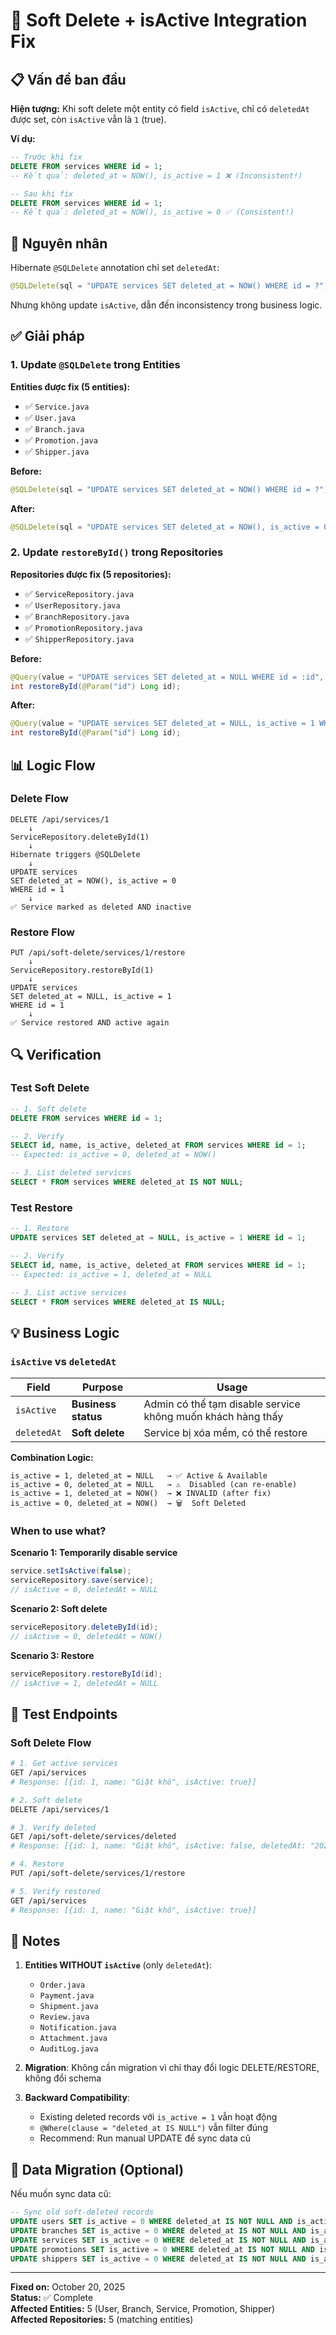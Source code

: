# 🔧 Soft Delete + isActive Integration Fix

## 📋 Vấn đề ban đầu

**Hiện tượng:** Khi soft delete một entity có field `isActive`, chỉ có `deletedAt` được set, còn `isActive` vẫn là `1` (true).

**Ví dụ:**
```sql
-- Trước khi fix
DELETE FROM services WHERE id = 1;
-- Kết quả: deleted_at = NOW(), is_active = 1 ❌ (Inconsistent!)

-- Sau khi fix
DELETE FROM services WHERE id = 1;
-- Kết quả: deleted_at = NOW(), is_active = 0 ✅ (Consistent!)
```

## 🎯 Nguyên nhân

Hibernate `@SQLDelete` annotation chỉ set `deletedAt`:
```java
@SQLDelete(sql = "UPDATE services SET deleted_at = NOW() WHERE id = ?")
```

Nhưng không update `isActive`, dẫn đến inconsistency trong business logic.

## ✅ Giải pháp

### 1. Update `@SQLDelete` trong Entities

**Entities được fix (5 entities):**
- ✅ `Service.java`
- ✅ `User.java`
- ✅ `Branch.java`
- ✅ `Promotion.java`
- ✅ `Shipper.java`

**Before:**
```java
@SQLDelete(sql = "UPDATE services SET deleted_at = NOW() WHERE id = ?")
```

**After:**
```java
@SQLDelete(sql = "UPDATE services SET deleted_at = NOW(), is_active = 0 WHERE id = ?")
```

### 2. Update `restoreById()` trong Repositories

**Repositories được fix (5 repositories):**
- ✅ `ServiceRepository.java`
- ✅ `UserRepository.java`
- ✅ `BranchRepository.java`
- ✅ `PromotionRepository.java`
- ✅ `ShipperRepository.java`

**Before:**
```java
@Query(value = "UPDATE services SET deleted_at = NULL WHERE id = :id", nativeQuery = true)
int restoreById(@Param("id") Long id);
```

**After:**
```java
@Query(value = "UPDATE services SET deleted_at = NULL, is_active = 1 WHERE id = :id", nativeQuery = true)
int restoreById(@Param("id") Long id);
```

## 📊 Logic Flow

### Delete Flow
```
DELETE /api/services/1
    ↓
ServiceRepository.deleteById(1)
    ↓
Hibernate triggers @SQLDelete
    ↓
UPDATE services 
SET deleted_at = NOW(), is_active = 0 
WHERE id = 1
    ↓
✅ Service marked as deleted AND inactive
```

### Restore Flow
```
PUT /api/soft-delete/services/1/restore
    ↓
ServiceRepository.restoreById(1)
    ↓
UPDATE services 
SET deleted_at = NULL, is_active = 1 
WHERE id = 1
    ↓
✅ Service restored AND active again
```

## 🔍 Verification

### Test Soft Delete
```sql
-- 1. Soft delete
DELETE FROM services WHERE id = 1;

-- 2. Verify
SELECT id, name, is_active, deleted_at FROM services WHERE id = 1;
-- Expected: is_active = 0, deleted_at = NOW()

-- 3. List deleted services
SELECT * FROM services WHERE deleted_at IS NOT NULL;
```

### Test Restore
```sql
-- 1. Restore
UPDATE services SET deleted_at = NULL, is_active = 1 WHERE id = 1;

-- 2. Verify
SELECT id, name, is_active, deleted_at FROM services WHERE id = 1;
-- Expected: is_active = 1, deleted_at = NULL

-- 3. List active services
SELECT * FROM services WHERE deleted_at IS NULL;
```

## 💡 Business Logic

### `isActive` vs `deletedAt`

| Field | Purpose | Usage |
|-------|---------|-------|
| `isActive` | **Business status** | Admin có thể tạm disable service không muốn khách hàng thấy |
| `deletedAt` | **Soft delete** | Service bị xóa mềm, có thể restore |

**Combination Logic:**
```
is_active = 1, deleted_at = NULL   → ✅ Active & Available
is_active = 0, deleted_at = NULL   → ⚠️  Disabled (can re-enable)
is_active = 1, deleted_at = NOW()  → ❌ INVALID (after fix)
is_active = 0, deleted_at = NOW()  → 🗑️  Soft Deleted
```

### When to use what?

**Scenario 1: Temporarily disable service**
```java
service.setIsActive(false);
serviceRepository.save(service);
// isActive = 0, deletedAt = NULL
```

**Scenario 2: Soft delete**
```java
serviceRepository.deleteById(id);
// isActive = 0, deletedAt = NOW()
```

**Scenario 3: Restore**
```java
serviceRepository.restoreById(id);
// isActive = 1, deletedAt = NULL
```

## 🧪 Test Endpoints

### Soft Delete Flow
```bash
# 1. Get active services
GET /api/services
# Response: [{id: 1, name: "Giặt khô", isActive: true}]

# 2. Soft delete
DELETE /api/services/1

# 3. Verify deleted
GET /api/soft-delete/services/deleted
# Response: [{id: 1, name: "Giặt khô", isActive: false, deletedAt: "2025-10-20T..."}]

# 4. Restore
PUT /api/soft-delete/services/1/restore

# 5. Verify restored
GET /api/services
# Response: [{id: 1, name: "Giặt khô", isActive: true}]
```

## 📝 Notes

1. **Entities WITHOUT `isActive`** (only `deletedAt`):
   - `Order.java`
   - `Payment.java`
   - `Shipment.java`
   - `Review.java`
   - `Notification.java`
   - `Attachment.java`
   - `AuditLog.java`

2. **Migration**: Không cần migration vì chỉ thay đổi logic DELETE/RESTORE, không đổi schema

3. **Backward Compatibility**: 
   - Existing deleted records với `is_active = 1` vẫn hoạt động
   - `@Where(clause = "deleted_at IS NULL")` vẫn filter đúng
   - Recommend: Run manual UPDATE để sync data cũ

## 🔄 Data Migration (Optional)

Nếu muốn sync data cũ:
```sql
-- Sync old soft-deleted records
UPDATE users SET is_active = 0 WHERE deleted_at IS NOT NULL AND is_active = 1;
UPDATE branches SET is_active = 0 WHERE deleted_at IS NOT NULL AND is_active = 1;
UPDATE services SET is_active = 0 WHERE deleted_at IS NOT NULL AND is_active = 1;
UPDATE promotions SET is_active = 0 WHERE deleted_at IS NOT NULL AND is_active = 1;
UPDATE shippers SET is_active = 0 WHERE deleted_at IS NOT NULL AND is_active = 1;
```

---

**Fixed on:** October 20, 2025  
**Status:** ✅ Complete  
**Affected Entities:** 5 (User, Branch, Service, Promotion, Shipper)  
**Affected Repositories:** 5 (matching entities)

